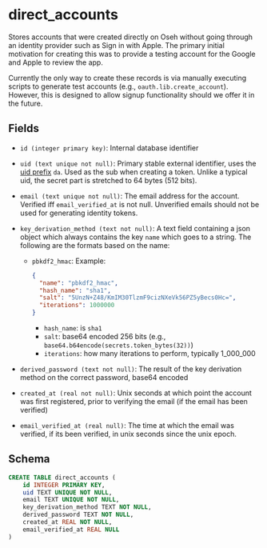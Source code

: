 # direct_accounts

Stores accounts that were created directly on Oseh without going through an
identity provider such as Sign in with Apple. The primary initial motivation
for creating this was to provide a testing account for the Google and Apple
to review the app.

Currently the only way to create these records is via manually executing scripts
to generate test accounts (e.g., `oauth.lib.create_account`). However, this is
designed to allow signup functionality should we offer it in the future.

## Fields

- `id (integer primary key)`: Internal database identifier
- `uid (text unique not null)`: Primary stable external identifier, uses
  the [uid prefix](../uid_prefixes.md) `da`. Used as the sub when creating
  a token. Unlike a typical uid, the secret part is stretched to 64 bytes
  (512 bits).
- `email (text unique not null)`: The email address for the account. Verified
  iff `email_verified_at` is not null. Unverified emails should not be used for
  generating identity tokens.
- `key_derivation_method (text not null)`: A text field containing a json
  object which always contains the key `name` which goes to a string. The
  following are the formats based on the name:

  - `pbkdf2_hmac`: Example:

    ```json
    {
      "name": "pbkdf2_hmac",
      "hash_name": "sha1",
      "salt": "5UnzN+Z48/KmIM30TlzmF9cizNXeVk56PZ5yBecs0Hc=",
      "iterations": 1000000
    }
    ```

    - `hash_name`: is `sha1`
    - `salt`: base64 encoded 256 bits (e.g., `base64.b64encode(secrets.token_bytes(32))`)
    - `iterations`: how many iterations to perform, typically 1_000_000

- `derived_password (text not null)`: The result of the key derivation method on
  the correct password, base64 encoded
- `created_at (real not null)`: Unix seconds at which point the account was first
  registered, prior to verifying the email (if the email has been verified)
- `email_verified_at (real null)`: The time at which the email was verified, if
  its been verified, in unix seconds since the unix epoch.

## Schema

```sql
CREATE TABLE direct_accounts (
    id INTEGER PRIMARY KEY,
    uid TEXT UNIQUE NOT NULL,
    email TEXT UNIQUE NOT NULL,
    key_derivation_method TEXT NOT NULL,
    derived_password TEXT NOT NULL,
    created_at REAL NOT NULL,
    email_verified_at REAL NULL
)
```
